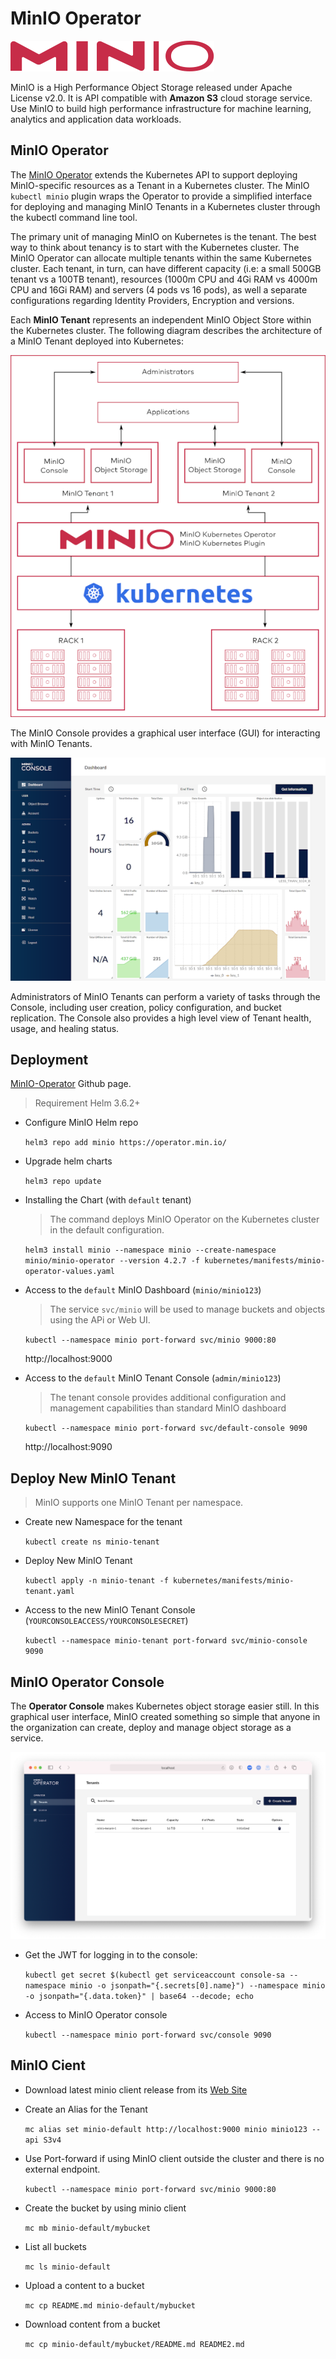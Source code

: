 # MinIO Operator

![Minio](images/minio-logo.svg)

MinIO is a High Performance Object Storage released under Apache License v2.0. It is API compatible with **Amazon S3** cloud storage service. Use MinIO to build high performance infrastructure for machine learning, analytics and application data workloads.

## MinIO Operator

The [MinIO Operator](https://github.com/minio/operator) extends the Kubernetes API to support deploying MinIO-specific resources as a Tenant in a Kubernetes cluster. The MinIO `kubectl minio` plugin wraps the Operator to provide a simplified interface for deploying and managing MinIO Tenants in a Kubernetes cluster through the kubectl command line tool.

The primary unit of managing MinIO on Kubernetes is the tenant. The best way to think about tenancy is to start with the Kubernetes cluster. The MinIO Operator can allocate multiple tenants within the same Kubernetes cluster. Each tenant, in turn, can have different capacity (i.e: a small 500GB tenant vs a 100TB tenant), resources (1000m CPU and 4Gi RAM vs 4000m CPU and 16Gi RAM) and servers (4 pods vs 16 pods), as well a separate configurations regarding Identity Providers, Encryption and versions.

Each **MinIO Tenant** represents an independent MinIO Object Store within the Kubernetes cluster. The following diagram describes the architecture of a MinIO Tenant deployed into Kubernetes:

![Minio](images/minio-architecture.png)

The MinIO Console provides a graphical user interface (GUI) for interacting with MinIO Tenants.

![Minio](images/minio-console-dashboard.png)

Administrators of MinIO Tenants can perform a variety of tasks through the Console, including user creation, policy configuration, and bucket replication. The Console also provides a high level view of Tenant health, usage, and healing status.

## Deployment

[MinIO-Operator](https://github.com/minio/operator/tree/master/helm/minio-operator) Github page.

> Requirement Helm 3.6.2+

* Configure MinIO Helm repo

    `helm3 repo add minio https://operator.min.io/`

* Upgrade helm charts

    `helm3 repo update`

* Installing the Chart (with `default` tenant)

    > The command deploys MinIO Operator on the Kubernetes cluster in the default configuration.

    `helm3 install minio --namespace minio --create-namespace minio/minio-operator --version 4.2.7 -f kubernetes/manifests/minio-operator-values.yaml`

* Access to the `default` MinIO Dashboard (`minio/minio123`)

    > The service `svc/minio` will be used to manage buckets and objects using the APi or Web UI.

    `kubectl --namespace minio port-forward svc/minio 9000:80`

    http://localhost:9000

* Access to the `default` MinIO Tenant Console (`admin/minio123`)

    > The tenant console provides additional configuration and management capabilities than standard MinIO dashboard

    `kubectl --namespace minio port-forward svc/default-console 9090`

    http://localhost:9090

## Deploy New MinIO Tenant

> MinIO supports one MinIO Tenant per namespace.

* Create new Namespace for the tenant

    `kubectl create ns minio-tenant`

* Deploy New MinIO Tenant

    `kubectl apply -n minio-tenant -f kubernetes/manifests/minio-tenant.yaml`

* Access to the new MinIO Tenant Console (`YOURCONSOLEACCESS/YOURCONSOLESECRET`)

    `kubectl --namespace minio-tenant port-forward svc/minio-console 9090`

## MinIO Operator Console

The **Operator Console** makes Kubernetes object storage easier still. In this graphical user interface, MinIO created something so simple that anyone in the organization can create, deploy and manage object storage as a service.

![Minio](images/minio-operator-console.png)

* Get the JWT for logging in to the console:

    `kubectl get secret $(kubectl get serviceaccount console-sa --namespace minio -o jsonpath="{.secrets[0].name}") --namespace minio -o jsonpath="{.data.token}" | base64 --decode; echo`

* Access to MinIO Operator console

    `kubectl --namespace minio port-forward svc/console 9090`

## MinIO Cient

* Download latest minio client release from its [Web Site](https://min.io/download)

* Create an Alias for the Tenant

    `mc alias set minio-default http://localhost:9000 minio minio123 --api S3v4`

* Use Port-forward if using MinIO client outside the cluster and there is no external endpoint.

    `kubectl --namespace minio port-forward svc/minio 9000:80`

* Create the bucket by using minio client

    `mc mb minio-default/mybucket`

* List all buckets

    `mc ls minio-default`

* Upload a content to a bucket

    `mc cp README.md minio-default/mybucket`

* Download content from a bucket

    `mc cp minio-default/mybucket/README.md README2.md`
